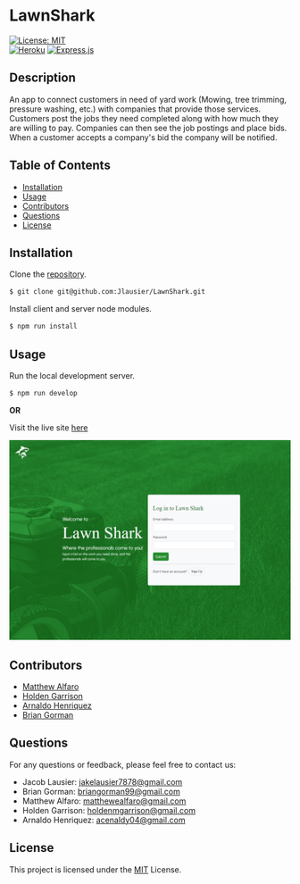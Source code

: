 # LawnShark

[![License: MIT](https://img.shields.io/badge/License-MIT-yellow.svg)](https://opensource.org/licenses/MIT)  
[![Heroku](https://img.shields.io/badge/Heroku-430098?style=for-the-badge&logo=heroku&logoColor=white)](https://heroku.com)
[![Express.js](https://img.shields.io/badge/Express.js-404D59?style=for-the-badge)](https://expressjs.com/)

## Description

An app to connect customers in need of yard work (Mowing, tree trimming, pressure washing, etc.) with companies that provide those services. Customers post the jobs they need completed along with how much they are willing to pay. Companies can then see the job postings and place bids. When a customer accepts a company's bid the company will be notified.

## Table of Contents

- [Installation](#installation)
- [Usage](#usage)
- [Contributors](#contributors)
- [Questions](#questions)
- [License](#license)

## Installation

Clone the [repository](https://github.com/Jlausier/WalletWizzard).

```bash
$ git clone git@github.com:Jlausier/LawnShark.git
```

Install client and server node modules.

```bash
$ npm run install
```

## Usage

Run the local development server.

```bash
$ npm run develop
```

**OR**

Visit the live site [here](https://www.lawnshark.app/)

![Screenshot](/client/public/images/localhost_5173_welcome.png)

## Contributors

- [Matthew Alfaro](https://github.com/alfaro-matttthew)
- [Holden Garrison](https://github.com/holdenmg)
- [Arnaldo Henriquez](https://github.com/arnald18)
- [Brian Gorman](https://github.com/gormanbrian)

## Questions

For any questions or feedback, please feel free to contact us:

- Jacob Lausier: <jakelausier7878@gmail.com>
- Brian Gorman: <briangorman99@gmail.com>
- Matthew Alfaro: <matthewealfaro@gmail.com>
- Holden Garrison: <holdenmgarrison@gmail.com>
- Arnaldo Henriquez: <acenaldy04@gmail.com>

## License

This project is licensed under the [MIT](https://opensource.org/licenses/MIT) License.
